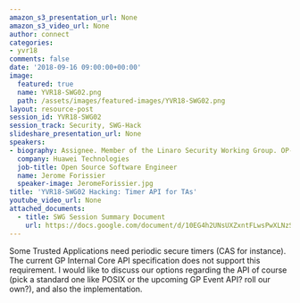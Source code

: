 ```yaml
---
amazon_s3_presentation_url: None
amazon_s3_video_url: None
author: connect
categories:
- yvr18
comments: false
date: '2018-09-16 09:00:00+00:00'
image:
  featured: true
  name: YVR18-SWG02.png
  path: /assets/images/featured-images/YVR18-SWG02.png
layout: resource-post
session_id: YVR18-SWG02
session_track: Security, SWG-Hack
slideshare_presentation_url: None
speakers:
- biography: Assignee. Member of the Linaro Security Working Group. OP-TEE maintainer.
  company: Huawei Technologies
  job-title: Open Source Software Engineer
  name: Jerome Forissier
  speaker-image: JeromeForissier.jpg
title: 'YVR18-SWG02 Hacking: Timer API for TAs'
youtube_video_url: None
attached_documents:
  - title: SWG Session Summary Document
    url: https://docs.google.com/document/d/10EG4h2UNsUXZxntFLwsPwXLNzSfmgMsHXU4y2MYKmH8/
---
```


Some Trusted Applications need periodic secure timers (CAS for instance). The current GP Internal Core API specification does not support this requirement. I would like to discuss our options regarding the API of course (pick a standard one like POSIX or the upcoming GP Event API? roll our own?), and also the implementation.